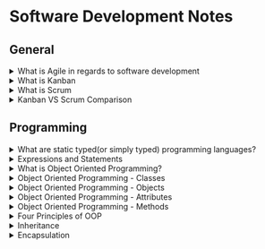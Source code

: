 # Software Development Notes

## General

<details>
    <summary>
        What is Agile in regards to software development
    </summary>
    <br>
    <blockquote>
        <p>
            <h5>
                <b>Summary:</b>
            </h5>
            Agile is a structured and iterative approach to project management and product development. It recognizes the volatility of product development, and provides a methodology for self-organizing teams to respond to change without going off the rails.
        </p>
        <br>
        <p>
            <h5>
                <b>More Information:</b>
            </h5>
            <h6>
                [<a href="https://www.atlassian.com/agile/kanban/kanban-vs-scrum">Atlassian</a>]
            </h6>
        </p>
        <p>
            When it comes to implementing <b>Agile</b> and <b>DevOps</b>, <b>kanban</b> and <b>scrum</b> provide different ways to do so.
        </P>
        <p>
            It's easy to point out the differences between scrum practices and kanban practices, but that's just at the <b>surface level</b>. 
            While the practices differ, the principles are largely the same. Both frameworks will help you build better products (and services) with fewer headaches. 
        </p>
        <p>
            <b>Agile</b> is a structured and iterative approach to project management and product development. It recognizes the volatility of product development, and provides a methodology for self-organizing teams to respond to change without going off the rails. 
        </p>
    </blockquote>
</details>

<details>
    <summary>
        What is Kanban
    </summary>
    <br>
    <blockquote>
        <p>
            <b>Kanban</b> is all about visualizing your work, limiting work in progress, and maximizing efficiency (or flow). Kanban teams focus on <b>reducing the time</b> a project takes (or user story) from start to finish. They do this by using a kanban board and continuously improving their flow of work. 
        </p>
        <p>
            Kanban helps visualize your work, limit work-in-progress (WIP) and quickly move work from "Doing" to "Done.".
            Kanban is great for teams that have lots of incoming requests that vary in priority and size. Whereas scrum processes require high control over what is in scope, kanban let’s you go with the flow. Let’s take a look at the same five considerations to help you decide.  
        </p>
        <p>
            <b>
                Kanban cadence
            </b>
            Kanban is based on a continuous workflow structure that keeps teams nimble and ready to adapt to changing priorities. Work items—represented by cards— are organized on a kanban board where they flow from one stage of the workflow(column) to the next. Common workflow stages are To Do, In Progress, In Review, Blocked, and Done. But that’s boring.
            The best part of kanban is making custom columns for how your team works. My team ships content, so our columns(simplified) go from Backlog, to Prioritized, to Outlines Ready, to Writing, Designing, Technical Review, and Shipped. Our board helped us learn that we ship about one piece of content per week, and where our bottlenecks are (looking at the Technical Review!).
        </p>
        <p>
            <b>
                Release methodology
            </b>
            In kanban, updates are released whenever they are ready, without a regular schedule or predetermined due dates.
            In theory, kanban does not prescribe a fixed time to deliver a task. If the task gets completed earlier (or later), it can be released as needed without having to wait for a release milestone like sprint review. 
        </p>
        <p>
            <b>
                Kanban roles
            </b>
            The whole team owns the kanban board. Some teams enlist an agile coach but, unlike scrum, there is no single “kanban master” who keeps everything running smoothly. It’s the collective responsibility of the entire team to collaborate on and deliver the tasks on the board.
        </p>
        <p>
            <b>
                Key metrics
            </b>
            Lead time and cycle time are important metrics for kanban teams. The deal with the average amount of time that it takes for a task to move from start to finish. Improving cycle times indicates the success of kanban teams.
            The Cumulative Flow Diagram (CFD) is another analytical tool used by kanban teams to understand the number of work items in each state. CFDs help identify specific bottlenecks that need to be resolved for better throughput.
            Another way to deal with bottlenecks is through Work In Progress (WIP) limits. A WIP limit caps the number of cards that can be in any one column at one time. When you reach your WIP limit, a tool like Jira Software caps that column, and the team swarms on those items to move them forward.
        </p>
        <p>
            <b>
                Change philosophy
            </b>
            A kanban workflow can change at any time. New work items can get added to the backlog and existing cards can get blocked or removed based on prioritization. Also, if the team capacity changes, WIP limit can be recalibrated and work items adjusted accordingly. It’s all about being flexible in kanban.
        </p>
    </blockquote>
</details>

<details>
    <summary>
        What is Scrum
    </summary>
    <br>
    <blockquote>
        <p>
            <b>Scrum</b> teams commit to completing an increment of work, which is potentially shippable, through set intervals called sprints. Their goal is to create learning loops to quickly gather and integrate customer feedback. Scrum teams <b>adopt specific roles, create special artifacts, and hold regular ceremonies</b> to keep things moving forward. Scrum is best defined in <b>The Scrum Guide</b>.
        </p>
        <p>
            With scrum, your team promises to ship some valuable increment of work by the end of each sprint. Scrum is built on empiricism, focusing on small increments of work that will help you learn from your customers and better inform what you do next. Here's how it breaks down: 
        </p>
        <p>
            <b>
                Scrum cadence:
            </b>
            Scrum moves fast, with sprints that usually last between one to four weeks, which have clear start and finish dates. The short time frame forces complex tasks to be split into smaller stories and help your team learn quickly. A key question is this: Can your team ship useable code that fast?
            Sprints are punctuated by sprint planning, sprint review, and retrospective meetings and peppered with daily scrum (standup) meetings. These scrum ceremonies are lightweight and run on a continuous basis.
        </p>
        <p>
            <b>
                Scrum roles:
            </b>
            Scrum has three clearly defined roles.
            <ul>
                <li>
                    The product owner advocates for the customer, manages the product backlog, and helps prioritize the work done by the development team.
                </li>
                <li>
                    The scrum master helps the team stay grounded in the scrum principles.
                </li>
                <li>
                    The development team chooses the work to be done, delivers increments, and demonstrates collective accountability.
                </li>
            </ul>  
            Who manages the scrum team? Well, nobody. Scrum teams are self-organizing and everyone is equal, despite having different responsibilities. The team is united by the goal of shipping value to customers.
        </p>
        <p>
            <b>
                Common metrics:
            </b>
            Scrum metrics are data points scrum teams can use to improve efficiency and effectiveness. They can inform decision-making and help teams become more efficient in planning and execution. During the sprint planning phase, teams can use metrics such as sprint goals, team velocity, team capacity, and type of work. During stand-ups, teams can also benefit from measuring progress towards sprint goals, reviewing a sprint burndown, understanding workload distribution, and more.
        </p>
        <p>
            <b>
                Change philosophy:
            </b>
            Teams strive to understand how much they can accomplish within their sprint time boundaries. They commit to its delivery within a sprint. However, scrum teams can receive customer feedback that encourages them to pivot and change the sprint to deliver the most customer value. During the sprint retrospective, scrum teams should discuss how to limit change in the future, as changes put the potentially shippable increment at risk. If a team frequently changes scope mid-sprint, it may signify work was selected that isn’t adequately understood. It could also mean the team has operational/unplannable work that interferes with the plan.
        </p>
    </blockquote>
</details>

<details>
    <summary>
        Kanban VS Scrum Comparison
    </summary>
    <br>
    <blockquote>
    <p>
        <ul>
            <li>
                Kanban is continuous, fluid and visualized process whereas Scrum is short and structured, where work is shipped during fixed intervals known as sprints.
            </li>
            <li>
                Kanban is less structured compared to other frameworks like Scrum.
            </li>
            <li>
                Kanban is more visualized way of managing the development process
            </li>
            <li>
                Kanban has fewer meetings and formal roles compared to other frameworks like Scrum.
            </li>
            <li>
                Scrum is suggested for larger team for better management, while Kanban is suggested for smalled developer teams.
            </li>
        </ul>
    </p>
    </blockquote>
</details>

## Programming

<details>
    <summary>
        What are static typed(or simply typed) programming languages?
    </summary>
    <br>
    <blockquote>
        <p>
            In static typed languages the variable type is know at compilation time instead of run time.
        </p>
        <p>
            Some examples of static programming languages:
        </p>
        <ul>
            <li>
                C
            </li>
            <li>
                C++
            </li>
            <li>
                Java
            </li>
        </ul>
    </blockquote>
</details>

<details>
    <summary>
        Expressions and Statements
    </summary>
    <br>
    <blockquote>
        <p>
            Expressions
        </p>
        <p>
            An expression is anything that results in a value(even if the value is None). Basically, any sequence of literals so, you can say that a string, integer, list, etc. are all expressions.
        </p>
        <p>
            Statements
        </p>
        <p>
            Statements are instructions executed by the interpreter like variable assignments, for loops and conditionals (if-else).
        </p>
    </blockquote>
</details>

<details>
    <summary>
        What is Object Oriented Programming?
    </summary>
    <br>
    <blockquote>
        <p>
            Object-Oriented Programming (OOP) is a programming paradigm in computer science that relies on the concept of classes and objects.It is used to structure a software program into simple, reusable pieces of code blueprints (usually called classes), which are used to create individual instances of objects. There are many object-oriented programming languages, including JavaScript, C++, Java, and Python.
        </p>
        <p>
            A class is an abstract blueprint that creates more specific, concrete objects. Classes often represent broad categories, like Car or Dog that share attributes. These classes define what attributes an instance of this type will have, like color, but not the value of those attributes for a specific object.
        </p>
        <p>
            Classes can also contain functions called methods that are available only to objects of that type. These functions are defined within the class and perform some action helpful to that specific object type.
        </p>
        <p>
            Class templates are used as a blueprint to create individual objects. These represent specific examples of the abstract class, like myCar or goldenRetriever. Each object can have unique values to the properties defined in the class.
        </p>
        <p>
            Benefits of OOP for software engineering
        </p>
        <p>
            <ul>
                <li>
                    OOP models complex things as reproducible, simple structures.
                </li>
                <li>
                    Reusable, OPP objects can be used across programs.
                </li>
                <li>
                    Polymorphism allows for class-specific behaviour.
                </li>
                <li>
                    Easier to debug, classes often contain all applicable information to them.
                </li>
                <li>
                    Securely protects sensitive information through encapsulation.
                </li>
            </ul>
        </p>
        <details>
            <summary>
                Source
            </summary>
            <blockquote>
                <a href="https://www.educative.io/blog/object-oriented-programming">educative.io - Object Oriented Programming</a>
            </blockquote>
        </details>
    </blockquote>
</details>

<details>
    <summary>
        Object Oriented Programming - Classes
    </summary>
    <br>
    <blockquote>
        <p>
            In a nutshell, classes are essentially user-defined data types. Classes are where we create a blueprint for the structure of methods and attributes. Individual objects are instantiated from this blueprint.
        </p>    
        <p>
            Classes contain fields for attributes and methods for behaviors. In our Dog class example, attributes include name & birthday, while methods include bark() and updateAttendance().
        </p>
    </blockquote>
</details>

<details>
    <summary>
        Object Oriented Programming - Objects
    </summary>
    <br>
    <blockquote>
        <p>
            Objects are, unsurprisingly, a huge part of OOP! Objects are instances of a class created with specific data.
        </p>    
    </blockquote>
</details>

<details>
    <summary>
        Object Oriented Programming - Attributes
    </summary>
    <br>
    <blockquote>
        <p>
            Attributes are the information that is stored. Attributes are defined in the Class template. When objects are instantiated, individual objects contain data stored in the Attributes field.
        </p>    
        <p>
            The state of an object is defined by the data in the object’s attributes fields. For example, a puppy and a dog might be treated differently at a pet camp. The birthday could define the state of an object and allow the software to handle dogs of different ages differently.
        </p>
    </blockquote>
</details>

<details>
    <summary>
        Object Oriented Programming - Methods
    </summary>
    <br>
    <blockquote>
        <p>
            Methods represent behaviors. Methods perform actions; methods might return information about an object or update an object’s data. The method’s code is defined in the class definition.
        </p>    
        <p>
            When individual objects are instantiated, these objects can call the methods defined in the class. In the code snippet below, the bark method is defined in the Dog class, and the bark() method is called on the Rufus object.
        </p>
        <p>
           Methods often modify, update or delete data. Methods don’t have to update data though. For example, the bark() method doesn’t update any data because barking doesn’t modify any of the attributes of the Dog class: name or birthday. 
        </p>
        <p>
            The updateAttendance() method adds a day the Dog attended the pet-sitting camp. The attendance attribute is important to keep track of for billing Owners at the end of the month.
        </p>
        <p>
            Methods are how programmers promote reusability and keep functionality encapsulated inside an object. This reusability is a great benefit when debugging. If there’s an error, there’s only one place to find it and fix it instead of many.
        </p>
        <p>
            The underscore in _attendance denotes that the variable is protected and shouldn’t be modified directly. The updateAttendance() method changes _attendance.
        </p>
    </blockquote>
</details>

<details>
    <summary>
        Four Principles of OOP
    </summary>
    <br>
    <blockquote>
        <p>
            The four pillars of object-oriented programming are:
        </p>
        <ul>
            <li>
                <b>Inheritance:</b> child classes inherit data and behaviours from the parent class.
            </li>
            <li>
                <b>Encapsulation:</b> containing information in an object, exposing only selected information.
            </li>
            <li>
                <b>Abstraction:</b> only exposing high-level public methods for accessing an object.
            </li>
            <li>
                <b>Polymorphism:</b> many methods can do the same task.
            </li>
        </ul>
    </blockquote>
</details>

<details>
    <summary>
        Inheritance
    </summary>
    <br>
    <blockquote>
        <p>
            Inheritance allows classes to inherit features of other classes. Put another way, parent classes extend attributes and behaviors to child classes. Inheritance supports reusability.
        </p>
        <p>
            If basic attributes and behaviors are defined in a parent class, child classes can be created, extending the functionality of the parent class and adding additional attributes and behaviors.
        </p>
        <p>
            For example, herding dogs have the unique ability to herd animals. In other words, all herding dogs are dogs, but not all dogs are herding dogs. We represent this difference by creating a child class HerdingDog from the parent class Dog, and then adding the unique herd() behavior.
        </p>
        <p>
            The benefits of inheritance are programs can create a generic parent class and then create more specific child classes as needed. This simplifies programming because instead of recreating the structure of the Dog class multiple times, child classes automatically gain access to functionalities within their parent class.
        </p>
        <blockquote>
            <b>Note:</b> Parent classes are also known as superclasses or base classes. The child class can also be called a subclass, derived class, or extended class.
        </blockquote>
        <p>
            In JavaScript, inheritance is also known as prototyping. A prototype object is a template for another object to inherit properties and behaviors. There can be multiple prototype object templates, creating a prototype chain.
            This is the same concept as the parent/child inheritance. Inheritance is from parent to child. In our example, all three dogs can bark, but only Maisel and Fluffy can herd.
            The herd() method is defined in the child HerdingDog class, so the two objects, Maisel and Fluffy, instantiated from the HerdingDog class have access to the herd() method.
            Rufus is an object instantiated from the parent class Dog, so Rufus only has access to the bark() method.
        </p>
    </blockquote>
</details>

<details>
    <summary>
        Encapsulation
    </summary>
    <br>
    <blockquote>
        <p>
            Encapsulation means containing all important information inside an object, and only exposing selected information to the outside world. Attributes and behaviors are defined by code inside the class template.
            Then, when an object is instantiated from the class, the data and methods are encapsulated in that object. Encapsulation hides the internal software code implementation inside a class and hides the internal data of inside objects.
        </p>
        <p>
            Encapsulation requires defining some fields as private and some as public.
        </p>
        <ul>
            <li>
                Private/Internal Interface: methods and properties accessible from other methods of the same class.
            </li>
            <li>
                Public / External Interface: methods and properties accessible from outside the class.
            </li>
        </ul>
        <p>
            Encapsulation adds security. Attributes and methods can be set to private, so they can’t be accessed outside the class. To get information about data in an object, public methods & properties are used to access or update data.
        </p>
        <blockquote>
            This adds a layer of security where the developer chooses what data can be seen on an object by exposing that data through public methods in the class definition.
        </blockquote>
        <p>
            Within classes, most programming languages have public, protected, and private sections. The public section is the limited selection of methods accessible from the outside world or other classes within the program. Protected is only accessible to child classes.
            Private code can only be accessed from within that class. To go back to our dog/owner example, encapsulation is ideal so owners can’t access private information about other people’s dogs.
        </p>
        <blockquote>
            <b>Note:</b> JavaScript has private and protected properties and methods. Protected Fields are prefixed with a _; private fields are prefixed with a #. Protected fields are inherited. Private ones aren’t.
        </blockquote>
        <p>
            Encapsulating & updating data: Since methods can also update an object’s data, the developer controls what values can be changed through public methods.
            This allows us to hide important information that should not be changed from phishing and the more likely scenario of other developers mistakenly changing important data.
        </p>
        <p>
            Instead, developers create public methods that allow other developers to call methods on an object. Ideally, these public methods come with documentation for external developers.
            The benefits of encapsulation are summarized here:
        </p>
        <ul>
            <li>
                <b>Adds security</b>: Only public methods and attributes are accessible from the outside
            </li>
            <li>
                <b>Protects against common mistakes:</b> Only public fields & methods are accessible, so developers don’t accidentally change something dangerous
            </li>
            <li>
                <b>Protects IP:</b> Code is hidden in a class; only public methods are accessible by the outside developers
            </li>
            <li>
                <b>Supportable:</b> Most code undergoes updates and improvements
            </li>
            <li>
                <b>Hides complexity:</b> No one can see what’s behind the object’s curtain!
            </li>
        </ul>
    </blockquote>
</details>